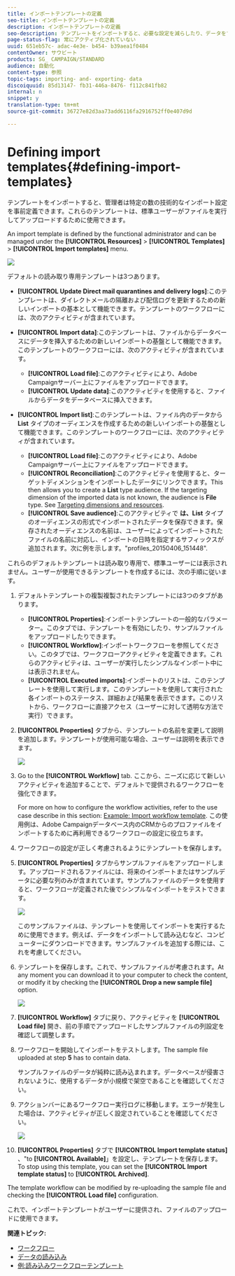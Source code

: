 ```yaml
---
title: インポートテンプレートの定義
seo-title: インポートテンプレートの定義
description: インポートテンプレートの定義
seo-description: テンプレートをインポートすると、必要な設定を減らしたり、データをすばやくインポートしたりできます。
page-status-flag: 常にアクティブ化されていない
uuid: 651eb57c- adac-4e3e- b454- b39aea1f0484
contentOwner: サウビート
products: SG_ CAMPAIGN/STANDARD
audience: 自動化
content-type: 参照
topic-tags: importing- and- exporting- data
discoiquuid: 85d13147- fb31-446a-8476- f112c841fb82
internal: n
snippet: y
translation-type: tm+mt
source-git-commit: 36727e82d3aa73add6116fa2916752ff0e407d9d

---
```



# Defining import templates{#defining-import-templates}

テンプレートをインポートすると、管理者は特定の数の技術的なインポート設定を事前定義できます。これらのテンプレートは、標準ユーザーがファイルを実行してアップロードするために使用できます。

An import template is defined by the functional administrator and can be managed under the **[!UICONTROL Resources]** &gt; **[!UICONTROL Templates]** &gt; **[!UICONTROL Import templates]** menu.

![](assets/import_template_list.png)

デフォルトの読み取り専用テンプレートは3つあります。

* **[!UICONTROL Update Direct mail quarantines and delivery logs]**:このテンプレートは、ダイレクトメールの隔離および配信ログを更新するための新しいインポートの基本として機能できます。テンプレートのワークフローには、次のアクティビティが含まれています。
* **[!UICONTROL Import data]**:このテンプレートは、ファイルからデータベースにデータを挿入するための新しいインポートの基盤として機能できます。このテンプレートのワークフローには、次のアクティビティが含まれています。

   * **[!UICONTROL Load file]**:このアクティビティにより、Adobe Campaignサーバー上にファイルをアップロードできます。
   * **[!UICONTROL Update data]**:このアクティビティを使用すると、ファイルからデータをデータベースに挿入できます。

* **[!UICONTROL Import list]**:このテンプレートは、ファイル内のデータから **List** タイプのオーディエンスを作成するための新しいインポートの基盤として機能できます。このテンプレートのワークフローには、次のアクティビティが含まれています。

   * **[!UICONTROL Load file]**:このアクティビティにより、Adobe Campaignサーバー上にファイルをアップロードできます。
   * **[!UICONTROL Reconciliation]**:このアクティビティを使用すると、ターゲットディメンションをインポートしたデータにリンクできます。This then allows you to create a **List** type audience. If the targeting dimension of the imported data is not known, the audience is **File** type. See [Targeting dimensions and resources](../../automating/using/query.md#targeting-dimensions-and-resources).
   * **[!UICONTROL Save audience]**:このアクティビティで **は、List** タイプのオーディエンスの形式でインポートされたデータを保存できます。保存されたオーディエンスの名前は、ユーザーによってインポートされたファイルの名前に対応し、インポートの日時を指定するサフィックスが追加されます。次に例を示します。"profiles_20150406_151448".

これらのデフォルトテンプレートは読み取り専用で、標準ユーザーには表示されません。ユーザーが使用できるテンプレートを作成するには、次の手順に従います。

1. デフォルトテンプレートの複製複製されたテンプレートには3つのタブがあります。

   * **[!UICONTROL Properties]**:インポートテンプレートの一般的なパラメーター。このタブでは、テンプレートを有効にしたり、サンプルファイルをアップロードしたりできます。
   * **[!UICONTROL Workflow]**:インポートワークフローを参照してください。このタブでは、ワークフローアクティビティを定義できます。これらのアクティビティは、ユーザーが実行したシンプルなインポート中には表示されません。
   * **[!UICONTROL Executed imports]**:インポートのリストは、このテンプレートを使用して実行します。このテンプレートを使用して実行された各インポートのステータス、詳細および結果を表示できます。このリストから、ワークフローに直接アクセス（ユーザーに対して透明な方法で実行）できます。

1. **[!UICONTROL Properties]** タブから、テンプレートの名前を変更して説明を追加します。テンプレートが使用可能な場合、ユーザーは説明を表示できます。

   ![](assets/simplified_import_model1.png)

1. Go to the **[!UICONTROL Workflow]** tab. ここから、ニーズに応じて新しいアクティビティを追加することで、デフォルトで提供されるワークフローを強化できます。

   For more on how to configure the workflow activities, refer to the use case describe in this section: [Example: Import workflow template](../../automating/using/importing-data.md#example--import-workflow-template). この使用例は、Adobe Campaignデータベース内のCRMからのプロファイルをインポートするために再利用できるワークフローの設定に役立ちます。

1. ワークフローの設定が正しく考慮されるようにテンプレートを保存します。
1. **[!UICONTROL Properties]** タブからサンプルファイルをアップロードします。アップロードされるファイルには、将来のインポートまたはサンプルデータに必要な列のみが含まれています。サンプルファイルのデータを使用すると、ワークフローが定義された後でシンプルなインポートをテストできます。

   ![](assets/import_template_sample.png)

   このサンプルファイルは、テンプレートを使用してインポートを実行するために使用できます。例えば、データをインポートして読み込むなど、コンピューターにダウンロードできます。サンプルファイルを追加する際には、これを考慮してください。

1. テンプレートを保存します。これで、サンプルファイルが考慮されます。At any moment you can download it to your computer to check the content, or modify it by checking the **[!UICONTROL Drop a new sample file]** option.

   ![](assets/simplified_import_model2.png)

1. **[!UICONTROL Workflow]** タブに戻り、アクティビティを **[!UICONTROL Load file]** 開き、前の手順でアップロードしたサンプルファイルの列設定を確認して調整します。
1. ワークフローを開始してインポートをテストします。The sample file uploaded at step **5** has to contain data.

   サンプルファイルのデータが純粋に読み込まれます。データベースが侵害されないように、使用するデータが小規模で架空であることを確認してください。

1. アクションバーにあるワークフロー実行ログに移動します。エラーが発生した場合は、アクティビティが正しく設定されていることを確認してください。

   ![](assets/simplified_import_model3.png)

1. **[!UICONTROL Properties]** タブで **[!UICONTROL Import template status]** 、"to **[!UICONTROL Available]**」を設定し、テンプレートを保存します。To stop using this template, you can set the **[!UICONTROL Import template status]** to **[!UICONTROL Archived]**.

The template workflow can be modified by re-uploading the sample file and checking the **[!UICONTROL Load file]** configuration.

これで、インポートテンプレートがユーザーに提供され、ファイルのアップロードに使用できます。

**関連トピック:**

* [ワークフロー](../../automating/using/discovering-workflows.md)
* [データの読み込み](../../automating/using/importing-data.md)
* [例:読み込みワークフローテンプレート](../../automating/using/importing-data.md#example--import-workflow-template)

